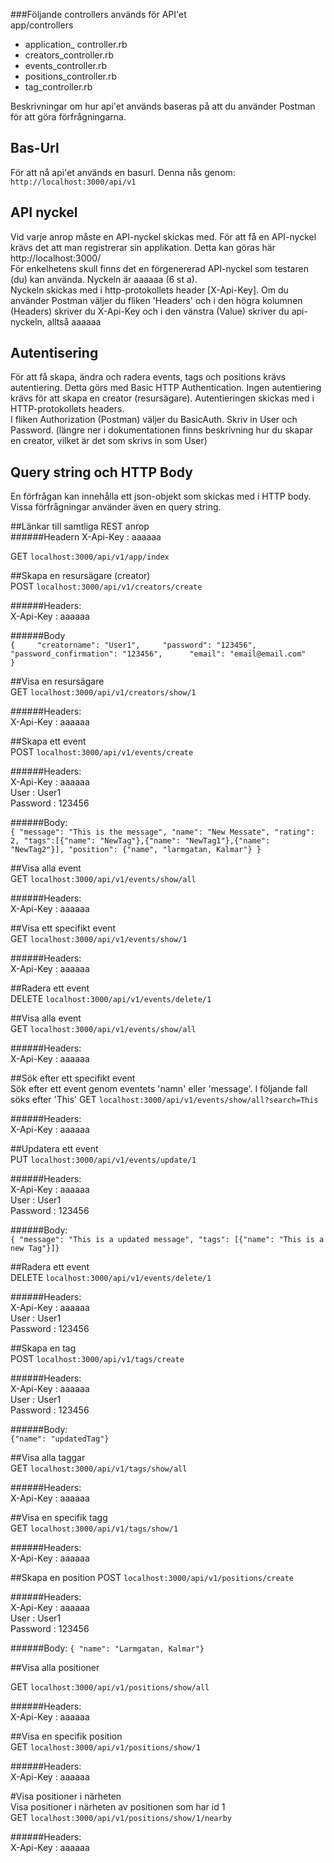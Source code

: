 ###Följande controllers används för API'et   
app/controllers    
  * application_ controller.rb
  * creators_controller.rb    
  * events_controller.rb    
  * positions_controller.rb    
  * tag_controller.rb
  
Beskrivningar om hur api'et används baseras på att du använder Postman för att göra förfrågningarna.       

  
## Bas-Url    
För att nå api'et används en basurl. Denna nås genom:    
  `http://localhost:3000/api/v1`

## API nyckel
Vid varje anrop måste en API-nyckel skickas med. För att få en API-nyckel krävs det att man registrerar sin applikation. Detta kan göras här http://localhost:3000/   
För enkelhetens skull finns det en förgenererad API-nyckel som testaren (du) kan använda. Nyckeln är aaaaaa (6 st a).    
Nyckeln skickas med i http-protokollets header [X-Api-Key]. Om du använder Postman väljer du fliken 'Headers' och i den högra kolumnen (Headers) skriver du X-Api-Key och i den vänstra (Value) skriver du api-nyckeln, alltså aaaaaa     
   
 
## Autentisering    
 För att få skapa, ändra och radera events, tags och positions krävs autentiering. Detta görs med Basic HTTP Authentication. Ingen autentiering krävs för att skapa en creator (resursägare). Autentieringen skickas med i HTTP-protokollets headers.    
 I fliken Authorization (Postman) väljer du BasicAuth. Skriv in User och Password. (längre ner i dokumentationen finns beskrivning hur du skapar en creator, vilket är det som skrivs in som User)    
     
     
## Query string och HTTP Body    
En förfrågan kan innehålla ett json-objekt som skickas med i HTTP body. Vissa förfrågningar använder även en query string.    
    
    
##Länkar till samtliga REST anrop    
######Headern X-Api-Key :  aaaaaa   
    
GET `localhost:3000/api/v1/app/index`    
    
    
##Skapa en resursägare (creator)   
POST `localhost:3000/api/v1/creators/create`    
    
######Headers:    
X-Api-Key :  aaaaaa    
    
######Body   
`{    
    "creatorname": "User1",    
    "password": "123456",    
    "password_confirmation": "123456",     
    "email": "email@email.com"    
}`    
    

##Visa en resursägare    
GET `localhost:3000/api/v1/creators/show/1`    
    
######Headers:    
X-Api-Key :  aaaaaa     
    
    
##Skapa ett event    
POST `localhost:3000/api/v1/events/create`    
     
######Headers:    
X-Api-Key   :   aaaaaa     
User    :    User1      
Password    :    123456    
     
######Body:     
`{
    "message": "This is the message",
    "name": "New Messate",
    "rating": 2,
    "tags":[{"name": "NewTag"},{"name": "NewTag1"},{"name": "NewTag2"}],
    "position": {"name", "larmgatan, Kalmar"}
}`
    
##Visa alla event    
GET `localhost:3000/api/v1/events/show/all`    
    
######Headers:    
X-Api-Key   :   aaaaaa    
     
     
##Visa ett specifikt event    
GET `localhost:3000/api/v1/events/show/1`     
    
######Headers:    
X-Api-Key   :   aaaaaa    
    

##Radera ett event    
DELETE `localhost:3000/api/v1/events/delete/1`    
     
##Visa alla event    
GET `localhost:3000/api/v1/events/show/all`    
    
######Headers:    
X-Api-Key   :   aaaaaa    
     
     
##Sök efter ett specifikt event    
Sök efter ett event genom eventets 'namn' eller 'message'. I följande fall söks efter 'This'
GET `localhost:3000/api/v1/events/show/all?search=This`     
    
######Headers:    
X-Api-Key   :   aaaaaa    
    
##Updatera ett event    
PUT `localhost:3000/api/v1/events/update/1`
     
######Headers:    
X-Api-Key   :   aaaaaa     
User    :    User1      
Password    :    123456    
    
######Body:    
`{ "message": "This is a updated message", "tags": [{"name": "This is a new Tag"}]}`
    
##Radera ett event    
DELETE `localhost:3000/api/v1/events/delete/1`
     
######Headers:    
X-Api-Key   :   aaaaaa     
User    :    User1      
Password    :    123456    
     
    
##Skapa en tag   
POST `localhost:3000/api/v1/tags/create`    
    
######Headers:    
X-Api-Key   :   aaaaaa     
User    :    User1      
Password    :    123456      
    
######Body:    
`{"name": "updatedTag"}`    
    
    
##Visa alla taggar    
GET `localhost:3000/api/v1/tags/show/all`    
    
######Headers:    
X-Api-Key   :   aaaaaa    
    
    
##Visa en specifik tagg   
GET `localhost:3000/api/v1/tags/show/1`    
    
######Headers:    
X-Api-Key   :   aaaaaa 
    
    

##Skapa en position
POST `localhost:3000/api/v1/positions/create`     
    
######Headers:    
X-Api-Key   :   aaaaaa     
User    :    User1      
Password    :    123456    
    
######Body:
`{ "name": "Larmgatan, Kalmar"}`    
    
    
##Visa alla positioner    
    
GET `localhost:3000/api/v1/positions/show/all`    
    
######Headers:    
X-Api-Key   :   aaaaaa    
    
    
##Visa en specifik position    
GET `localhost:3000/api/v1/positions/show/1`    
    
######Headers:    
X-Api-Key   :   aaaaaa    
    
    
#Visa positioner i närheten    
Visa positioner i närheten av positionen som har id 1    
GET `localhost:3000/api/v1/positions/show/1/nearby`   
    
######Headers:    
X-Api-Key   :   aaaaaa







